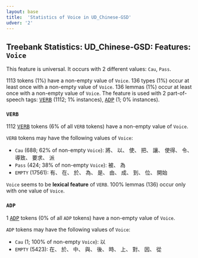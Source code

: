 ```yaml
---
layout: base
title:  'Statistics of Voice in UD_Chinese-GSD'
udver: '2'
---
```


## Treebank Statistics: UD_Chinese-GSD: Features: `Voice`

This feature is universal.
It occurs with 2 different values: `Cau`, `Pass`.

1113 tokens (1%) have a non-empty value of `Voice`.
136 types (1%) occur at least once with a non-empty value of `Voice`.
136 lemmas (1%) occur at least once with a non-empty value of `Voice`.
The feature is used with 2 part-of-speech tags: <tt><a href="zh_gsd-pos-VERB.html">VERB</a></tt> (1112; 1% instances), <tt><a href="zh_gsd-pos-ADP.html">ADP</a></tt> (1; 0% instances).

### `VERB`

1112 <tt><a href="zh_gsd-pos-VERB.html">VERB</a></tt> tokens (6% of all `VERB` tokens) have a non-empty value of `Voice`.

`VERB` tokens may have the following values of `Voice`:

* `Cau` (688; 62% of non-empty `Voice`): 將、 以、 使、 把、 讓、 使得、 令、 導致、 要求、 派
* `Pass` (424; 38% of non-empty `Voice`): 被、 為
* `EMPTY` (17561): 有、 在、 於、 為、 是、 由、 成、 到、 位、 開始

`Voice` seems to be **lexical feature** of `VERB`. 100% lemmas (136) occur only with one value of `Voice`.

### `ADP`

1 <tt><a href="zh_gsd-pos-ADP.html">ADP</a></tt> tokens (0% of all `ADP` tokens) have a non-empty value of `Voice`.

`ADP` tokens may have the following values of `Voice`:

* `Cau` (1; 100% of non-empty `Voice`): 以
* `EMPTY` (5423): 在、 於、 中、 與、 後、 時、 上、 對、 因、 從

